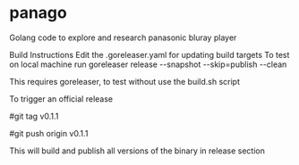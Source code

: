 # panago
Golang code to explore and research panasonic bluray player

Build Instructions
Edit the .goreleaser.yaml for updating build targets
To test on local machine run
goreleaser release --snapshot --skip=publish --clean

This requires goreleaser, to test without use the build.sh script

To trigger an official release

#git tag v0.1.1

#git push origin v0.1.1

This will build and publish all versions of the binary in release section
 
 

